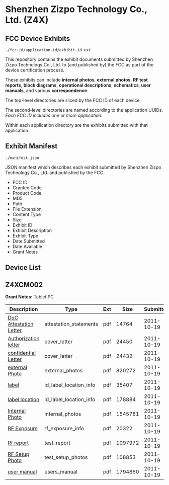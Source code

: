 # Shenzhen Zizpo Technology Co., Ltd. (Z4X)
## FCC Device Exhibits

```
./fcc-id/application-id/exhibit-id.ext
```

This repository contains the exhibit documents submitted by Shenzhen Zizpo Technology Co., Ltd. to (and published by) the FCC as part of the device certification process.

These exhibits can include **internal photos**, **external photos**, **RF test reports**, **block diagrams**, **operational descriptions**, **schematics**, **user manuals**, and various **correspondence**.

The top-level directories are sliced by the FCC ID of each device.

The second-level directories are named according to the application UUIDs. *Each FCC ID includes one or more application.*

Within each application directory are the exhibits submitted with that application. 

## Exhibit Manifest

```
./manifest.json
```

JSON manifest which describes each exhibit submitted by Shenzhen Zizpo Technology Co., Ltd. and published by the FCC.

- FCC ID
- Grantee Code
- Product Code
- MD5
- Path
- File Extension
- Content Type
- Size
- Exhibit ID
- Exhibit Description
- Exhibit Type
- Date Submitted
- Date Available
- Grant Notes

## Device List
## Z4XCM002
**Grant Notes:** Tablet PC

| Description | Type | Ext | Size | Submitted | Available |
| ----------- | ---- | --- | ---- | --------- | --------- |
| [DoC Attestation Letter](Z4XCM002/e50219bcb57d2c7dc6ef8617ad0fffc6/1563420.pdf) | attestation_statements | pdf | 14764 | 2011-10-19 | 2011-10-19 |
| [Authorization letter](Z4XCM002/e50219bcb57d2c7dc6ef8617ad0fffc6/1563418.pdf) | cover_letter | pdf | 24450 | 2011-10-19 | 2011-10-19 |
| [confidential Letter](Z4XCM002/e50219bcb57d2c7dc6ef8617ad0fffc6/1563419.pdf) | cover_letter | pdf | 24432 | 2011-10-19 | 2011-10-19 |
| [external Photo](Z4XCM002/e50219bcb57d2c7dc6ef8617ad0fffc6/1563424.pdf) | external_photos | pdf | 820272 | 2011-10-19 | 2011-10-19 |
| [label](Z4XCM002/e50219bcb57d2c7dc6ef8617ad0fffc6/1563425.pdf) | id_label_location_info | pdf | 35407 | 2011-10-19 | 2011-10-19 |
| [label location](Z4XCM002/e50219bcb57d2c7dc6ef8617ad0fffc6/1563426.pdf) | id_label_location_info | pdf | 178884 | 2011-10-19 | 2011-10-19 |
| [Internal Photo](Z4XCM002/e50219bcb57d2c7dc6ef8617ad0fffc6/1563427.pdf) | internal_photos | pdf | 1545781 | 2011-10-19 | 2011-10-19 |
| [RF Exposure](Z4XCM002/e50219bcb57d2c7dc6ef8617ad0fffc6/1563428.pdf) | rf_exposure_info | pdf | 20322 | 2011-10-19 | 2011-10-19 |
| [Rf report](Z4XCM002/e50219bcb57d2c7dc6ef8617ad0fffc6/1563429.pdf) | test_report | pdf | 1097972 | 2011-10-19 | 2011-10-19 |
| [RF Setup Photo](Z4XCM002/e50219bcb57d2c7dc6ef8617ad0fffc6/1563430.pdf) | test_setup_photos | pdf | 108853 | 2011-10-19 | 2011-10-19 |
| [user manual](Z4XCM002/e50219bcb57d2c7dc6ef8617ad0fffc6/1563431.pdf) | users_manual | pdf | 1794860 | 2011-10-19 | 2011-10-19 |
